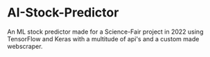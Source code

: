 # AI-Stock-Predictor
An ML stock predictor made for a Science-Fair project in 2022 using TensorFlow and Keras with a multitude of api's and a custom made webscraper.
